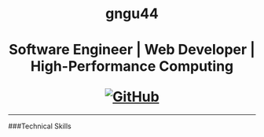 <div align="center"> 
    <h1>gngu44<h1>
    <p>Software Engineer | Web Developer | High-Performance Computing</p>
    <a href="https://github.com/gngu44"><img src="https://img.shields.io/badge/GitHub-gngu44-181717?style=for-the-badge&logo=github" alt="GitHub"/></a>
</div>

---

###Technical Skills

<table>
    <tr>
    </tr>
    <tr>
    </tr>
</table>